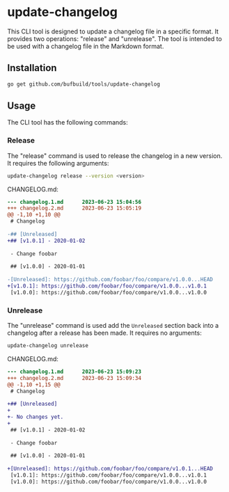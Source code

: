 # update-changelog

This CLI tool is designed to update a changelog file in a specific format. It provides two operations: "release" and "unrelease". The tool is intended to be used with a changelog file in the Markdown format.

## Installation

```bash
go get github.com/bufbuild/tools/update-changelog
```

## Usage
The CLI tool has the following commands:

### Release
The "release" command is used to release the changelog in a new version. It requires the following arguments:

```bash
update-changelog release --version <version>
```

CHANGELOG.md:
```diff
--- changelog.1.md      2023-06-23 15:04:56
+++ changelog.2.md      2023-06-23 15:05:19
@@ -1,10 +1,10 @@
 # Changelog
 
-## [Unreleased]
+## [v1.0.1] - 2020-01-02
 
 - Change foobar
 
 ## [v1.0.0] - 2020-01-01
 
-[Unreleased]: https://github.com/foobar/foo/compare/v1.0.0...HEAD
+[v1.0.1]: https://github.com/foobar/foo/compare/v1.0.0...v1.0.1
 [v1.0.0]: https://github.com/foobar/foo/compare/v1.0.0...v1.0.0
```

### Unrelease
The "unrelease" command is used add the `Unreleased` section back into a changelog after a release has been made. It requires no arguments:

```bash
update-changelog unrelease
```

CHANGELOG.md:
```diff
--- changelog.1.md      2023-06-23 15:09:23
+++ changelog.2.md      2023-06-23 15:09:34
@@ -1,10 +1,15 @@
 # Changelog
 
+## [Unreleased]
+
+- No changes yet.
+
 ## [v1.0.1] - 2020-01-02
 
 - Change foobar
 
 ## [v1.0.0] - 2020-01-01
 
+[Unreleased]: https://github.com/foobar/foo/compare/v1.0.1...HEAD
 [v1.0.1]: https://github.com/foobar/foo/compare/v1.0.0...v1.0.1
 [v1.0.0]: https://github.com/foobar/foo/compare/v1.0.0...v1.0.0
```



